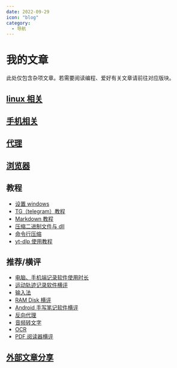 ```yaml
---
date: 2022-09-29
icon: "blog"
category:
  - 导航
---
```


# 我的文章

此处仅包含杂项文章。若需要阅读编程、爱好有关文章请前往对应版块。

## [linux 相关](./linux/index.md)

## [手机相关](./mobile/index.md)

## [代理](./proxy/index.md)

## [浏览器](./browser/index.md)

## 教程

- [设置 windows](./windows_setting.md)
- [TG（telegram）教程](./telegram.md)
- [Markdown 教程](./markdown.md)
- [压缩二进制文件与 dll](./minimize_exe.md)
- [命令行压缩](./cli_compress.md)
- [yt-dlp 使用教程](./yt-dlp.md)

## 推荐/横评

- [电脑、手机端记录软件使用时长](./time_record.md)
- [运动轨迹记录软件横评](./track_record.md)
- [输入法](./input_method.md)
- [RAM Disk 横评](./ramdisk.md)
- [Android 手写笔记软件横评](./note.md)
- [反向代理](./reverse_proxy.md)
- [音频转文字](./voice2text.md)
- [OCR](./ocr.md)
- [PDF 阅读器横评](./pdf_reader.md)

## [外部文章分享](./external.md)

<!-- 7. [Potplayer 设置](./potplayer_setting.md) -->

